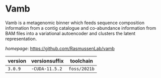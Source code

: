 # Vamb

Vamb is a metagenomic binner which feeds sequence composition information from a contig catalogue and co-abundance information from BAM files into a variational autoencoder and clusters the latent representation.

*homepage*: <https://github.com/RasmussenLab/vamb>

version | versionsuffix | toolchain
--------|---------------|----------
``3.0.9`` | ``-CUDA-11.5.2`` | ``foss/2021b``
